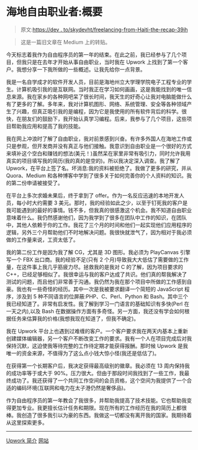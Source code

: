 # 海地自由职业者:概要

> 原文:[https://dev . to/skydevht/freelancing-from-Haiti-the-recap-39ih](https://dev.to/skydevht/freelancing-from-haiti-the-recap-39ih)

> 这是一篇旧文章在 Medium 上的转贴。

今天标志着我作为自由程序员的第一年的结束。在此之前，我已经参与了几个项目，但我只是在去年才开始从事自由职业，当时我在 Upwork 上找到了第一个客户。我想分享一下我所做的一些概述。让我先给你一点背景。

我是一名自学成才的软件开发人员，目前是海地州立大学理学院电子工程专业的学生。计算机吸引我的是互联网。当时我正在学习如何画画，这是我能找到的唯一信息来源。我在家乡的各种网吧呆了很长时间，我天生的好奇心让我对电脑能做什么有了更多的了解。多年来，我对计算机图形、网络、系统管理、安全等各种领域产生了兴趣，但真正吸引我的是编程，因为它是我使用的所有软件背后的科学。很快，在朋友们的鼓励下，我开始认真学习编程。后来，我参与了几个项目，这些项目帮助我应用和提高了我的技能。

我在网上冲浪时了解了自由职业，我对前景感到兴奋。有许多外国人在海地工作或只是参观，但开发商并没有真正与他们接触。我意识到自由职业是一个很好的方式来填补这个空白和赚钱的想法(美元！)虽然呆在家里非常有吸引力，同时允许我用真实的项目填写我的简历(我的真的是空的)。所以我决定深入调查。我了解了 Upwork，在平台上签了名。坏消息:我的资料被拒绝了。我做了更多的研究，并从 Quora、Medium 和各种博客中学到了很多关于如何完善你的个人资料的知识。我的第二份申请被接受了。

在平台上多次求婚未果后，终于拿到了 offer。作为一名反应迅速的本地开发人员，每小时大约需要 3 美元。那时，我的经验如此之少，以至于钉死我的客户是我可能遇到的最好的事情。钱不多，但我真的很感激这个机会。我不知道自由职业意味着什么。我仍然感谢他们，因为我学到了很多在团队中工作的知识，在团队中，其他人依赖于你的工作。我花了三个月的时间和他们一起实现他们应用程序的逻辑，另外三个月帮助他们不时地解决问题。我很快就泄气了，因为相对于我必须做的工作量来说，工资太低了。

我的第二份工作是因为我了解 CG，尤其是 3D 图形。我必须为 PlayCanvas 引擎写一个 FBX 出口商。我的经验不足(只有 2 个月)导致我大大低估了需要做的工作量，在这件事上我几乎筋疲力尽。拯救我的是我对 C 的了解，因为项目要求的 C++，已经足够相似了。我很幸运与我的客户达成了共识。他们真的帮我解决了测试的问题，而且他们非常善于沟通。我仍然为我在那个项目中所做的工作感到自豪。我也有一些奇怪的经历。其中一次是我被要求翻译一个简短的 JavaScript 程序，涉及到 5 种不同语言的位屏蔽:PHP、C、Perl、Python 和 Bash。其中三个我已经知道了。非常有启发性。我了解到学习一门语言的基础知识有多快(Perl 在一天之内),以及 Bash 在数据操作方面有多奇怪。另一方面，我还没有学会如何根据任务来估算我的价格(我想我现在知道了，但我不确定)。

我在 Upwork 平台上也遇到过难缠的客户。一个客户要求我在两天内基本上重新创建媒体编辑器，另一个客户不断改变工作的要求。我有一个人在项目完成后对我保持沉默，这迫使我等待完整的工作待定期才能获得报酬。那时候 Upwork 是我唯一的资金来源，不值得为了这么点小钱大惊小怪(我还是低估了)。

在获得第一个长期客户后，我决定获得最高级别的徽章。我必须在 13 周内保持我的成功率等于或大于 90%。压力很大。但由于那段时间我找到了一些工作，我最终成功了。我还获得了一个共同工作空间的会员资格，这个空间为我提供了一个合适的编码环境(互联网和电力在太子港仍然是奢侈品)。

作为自由程序员的第一年教会了我很多，并帮助我提高了技术技能。它也帮助我变得更加专业。我更擅长估计任务和期限。现在所有的工作经历在我的简历上都很棒。我创造了很多我引以为豪的东西。我做这一切都没有离开我的国家。我期待着从这里探索更多。

* * *

[Upwork 简介](https://www.upwork.com/o/profiles/users/_~01a4f9887618394fb4/)
[网站](https://www.skydev.tech/)